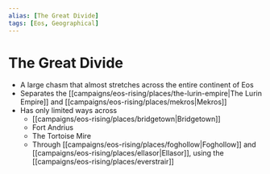 ```yaml
---
alias: [The Great Divide]
tags: [Eos, Geographical]
---
```

# The Great Divide

- A large chasm that almost stretches across the entire continent of Eos
- Separates the [[campaigns/eos-rising/places/the-lurin-empire|The Lurin Empire]] and [[campaigns/eos-rising/places/mekros|Mekros]]
- Has only limited ways across
	- [[campaigns/eos-rising/places/bridgetown|Bridgetown]]
	- Fort Andrius
	- The Tortoise Mire
	- Through [[campaigns/eos-rising/places/foghollow|Foghollow]] and [[campaigns/eos-rising/places/ellasor|Ellasor]], using the [[campaigns/eos-rising/places/everstrair]]